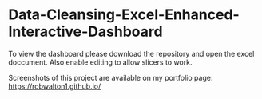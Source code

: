 # Data-Cleansing-Excel-Enhanced-Interactive-Dashboard
To view the dashboard please download the repository and open the excel doccument.
Also enable editing to allow slicers to work.

Screenshots of this project are available on my portfolio page: https://robwalton1.github.io/
